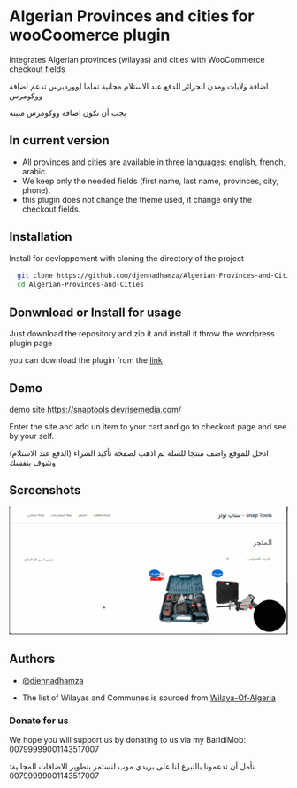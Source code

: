 
# Algerian Provinces and cities for wooCoomerce plugin

Integrates Algerian provinces (wilayas) and cities with WooCommerce checkout fields


اضافة ولايات ومدن الجزائر للدفع عند الاستلام مجانية تماما لووردبرس تدعم اضافة ووكومرس

يجب أن تكون اضافة ووكومرس مثبتة

## In current version
- All provinces and cities are available in three languages: english, french, arabic.
- We keep only the needed fields (first name, last name, provinces, city, phone).
- this plugin does not change the theme used, it change only the checkout fields.

## Installation

Install for devloppement with cloning the directory of the project

```bash
  git clone https://github.com/djennadhamza/Algerian-Provinces-and-Cities.git
  cd Algerian-Provinces-and-Cities
```
## Donwnload or Install for usage 

Just download the repository and zip it and install it throw the wordpress plugin page

you can download the plugin from the [link](https://drive.google.com/file/d/13cLvyOlLyedPWlyfk4mGpZ389pvjT_yJ/view?usp=sharing)
## Demo

demo site
https://snaptools.devrisemedia.com/

Enter the site and add un item to your cart and go to checkout page and see by your self.

ادخل للموقع واضف منتجا للسلة ثم اذهب لصفحة تأكيد الشراء (الدفع عند الاستلام)
وشوف بنفسك 

## Screenshots
![Alt text](https://github.com/djennadhamza/djennadhamza/blob/main/2025-05-21_15-11-55.gif?raw=true "aswc plugin")

## Authors

- [@djennadhamza](https://www.github.com/djennadhamza)

- The list of Wilayas and Communes is sourced from [Wilaya-Of-Algeria](https://github.com/AbderrahmeneDZ/Wilaya-Of-Algeria)

### Donate for us
We hope you will support us by donating to us via my BaridiMob: 00799999001143517007

نأمل أن تدعمونا بالتبرع لنا على بريدي موب لنستمر بتطوير الاضافات المجانية: 00799999001143517007